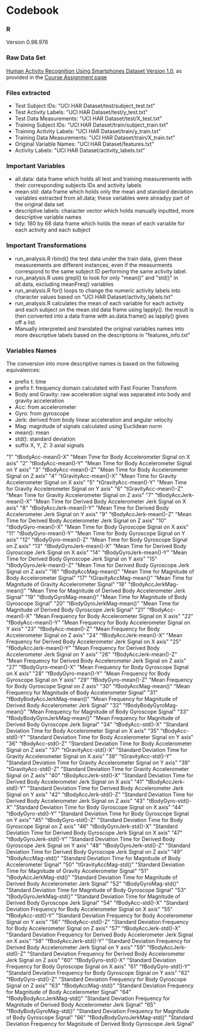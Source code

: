 
# Codebook

### R
Version 0.98.976

### Raw Data Set
[Human Activity Recognition Using Smartphones Dataset
Version 1.0](https://d396qusza40orc.cloudfront.net/getdata%2Fprojectfiles%2FUCI%20HAR%20Dataset.zip), as provided in the [Course Assignment page](https://class.coursera.org/getdata-009/human_grading/view/courses/972587/assessments/3/submissions)

### Files extracted
  - Test Subject IDs: "UCI HAR Dataset/test/subject_test.txt"
  - Test Activity Labels: "UCI HAR Dataset/test/y_test.txt"
  - Test Data Measurements: "UCI HAR Dataset/test/X_test.txt" 
  - Training Subject IDs: "UCI HAR Dataset/train/subject_train.txt"
  - Training Activity Labels: "UCI HAR Dataset/train/y_train.txt"
  - Training Data Measurements: "UCI HAR Dataset/train/X_train.txt"
  - Original Variable Names: "UCI HAR Dataset/features.txt"
  - Activity Labels: "UCI HAR Dataset/activity_labels.txt"
  
### Important Variables
  - all.data: data frame which holds all test and training measurements with their corresponding subjects IDs and activity labels
  - mean.std: data frame which holds only the mean and standard deviation variables extracted from all.data; these variables were alreadyy part of the original data set
  - descriptive.labels: character vector which holds manually inputted, more descriptive variable names
  - tidy: 180 by 68 data frame which holds the mean of each variable for each activity and each subject
  
### Important Transformations
  - run_analysis.R rbind() the test data under the train data, given these measurements are different instances, even if the measurments correspond to the same subject ID performing the same activity label.
  - run_analysis.R uses grepl() to look for only "mean()" and "std()" in all.data, excluding meanFreq() variables
  - run_analysis.R for() loops to change the numeric activity labels into character values based on "UCI HAR Dataset/activity_labels.txt"
  - run_analysis.R calculates the mean of each variable for each activity and each subject on the mean.std data frame using lapply(). the result is then converted into a data frame with as.data.frame() as lapply() gives off a list.
  - Manually interpreted and translated the original variables names into more descriptive labels based on the descriptions in "features_info.txt"
  
### Variables Names
The conversion into more descriptive names is based on the following equivalences:
  - prefix t: time
  - prefix f: frequency domain calculated with Fast Fourier Transform
  - Body and Gravity: raw acceleration signal was separated into body and gravity acceleration
  - Acc: from accelerometer
  - Gyro: from gyroscope
  - Jerk: derived from body linear acceleration and angular velocity
  - Mag: magnitude of signals calculated using Euclidean norm
  - mean(): mean
  - std(): standard deviation
  - suffix X, Y, Z: 3 axial signals

"1"	"tBodyAcc-mean()-X"	"Mean Time for Body Accelerometer Signal on X axis"
"2"	"tBodyAcc-mean()-Y"	"Mean Time for Body Accelerometer Signal on Y axis"
"3"	"tBodyAcc-mean()-Z"	"Mean Time for Body Accelerometer Signal on Z axis"
"4"	"tGravityAcc-mean()-X"	"Mean Time for Gravity Accelerometer Signal on X axis"
"5"	"tGravityAcc-mean()-Y"	"Mean Time for Gravity Accelerometer Signal on Y axis"
"6"	"tGravityAcc-mean()-Z"	"Mean Time for Gravity Accelerometer Signal on Z axis"
"7"	"tBodyAccJerk-mean()-X"	"Mean Time for Derived Body Accelerometer Jerk Signal on X axis"
"8"	"tBodyAccJerk-mean()-Y"	"Mean Time for Derived Body Accelerometer Jerk Signal on Y axis"
"9"	"tBodyAccJerk-mean()-Z"	"Mean Time for Derived Body Accelerometer Jerk Signal on Z axis"
"10"	"tBodyGyro-mean()-X"	"Mean Time for Body Gyroscope Signal on X axis"
"11"	"tBodyGyro-mean()-Y"	"Mean Time for Body Gyroscope Signal on Y axis"
"12"	"tBodyGyro-mean()-Z"	"Mean Time for Body Gyroscope Signal on Z axis"
"13"	"tBodyGyroJerk-mean()-X"	"Mean Time for Derived Body Gyroscope Jerk Signal on X axis"
"14"	"tBodyGyroJerk-mean()-Y"	"Mean Time for Derived Body Gyroscope Jerk Signal on Y axis"
"15"	"tBodyGyroJerk-mean()-Z"	"Mean Time for Derived Body Gyroscope Jerk Signal on Z axis"
"16"	"tBodyAccMag-mean()"	"Mean Time for Magnitude of Body Accelerometer Signal"
"17"	"tGravityAccMag-mean()"	"Mean Time for Magnitude of Gravity Accelerometer Signal"
"18"	"tBodyAccJerkMag-mean()"	"Mean Time for Magnitude of Derived Body Accelerometer Jerk Signal"
"19"	"tBodyGyroMag-mean()"	"Mean Time for Magnitude of Body Gyroscope Signal"
"20"	"tBodyGyroJerkMag-mean()"	"Mean Time for Magnitude of Derived Body Gyroscope Jerk Signal"
"21"	"fBodyAcc-mean()-X"	"Mean Frequency for Body Accelerometer Signal on X axis"
"22"	"fBodyAcc-mean()-Y"	"Mean Frequency for Body Accelerometer Signal on Y axis"
"23"	"fBodyAcc-mean()-Z"	"Mean Frequency for Body Accelerometer Signal on Z axis"
"24"	"fBodyAccJerk-mean()-X"	"Mean Frequency for Derived Body Accelerometer Jerk Signal on X axis"
"25"	"fBodyAccJerk-mean()-Y"	"Mean Frequency for Derived Body Accelerometer Jerk Signal on Y axis"
"26"	"fBodyAccJerk-mean()-Z"	"Mean Frequency for Derived Body Accelerometer Jerk Signal on Z axis"
"27"	"fBodyGyro-mean()-X"	"Mean Frequency for Body Gyroscope Signal on X axis"
"28"	"fBodyGyro-mean()-Y"	"Mean Frequency for Body Gyroscope Signal on Y axis"
"29"	"fBodyGyro-mean()-Z"	"Mean Frequency for Body Gyroscope Signal on Z axis"
"30"	"fBodyAccMag-mean()"	"Mean Frequency for Magnitude of Body Accelerometer Signal"
"31"	"fBodyBodyAccJerkMag-mean()"	"Mean Frequency for Magnitude of Derived Body Accelerometer Jerk Signal"
"32"	"fBodyBodyGyroMag-mean()"	"Mean Frequency for Magnitude of Body Gyroscope Signal"
"33"	"fBodyBodyGyroJerkMag-mean()"	"Mean Frequency for Magnitude of Derived Body Gyroscope Jerk Signal"
"34"	"tBodyAcc-std()-X"	"Standard Deviation Time for Body Accelerometer Signal on X axis"
"35"	"tBodyAcc-std()-Y"	"Standard Deviation Time for Body Accelerometer Signal on Y axis"
"36"	"tBodyAcc-std()-Z"	"Standard Deviation Time for Body Accelerometer Signal on Z axis"
"37"	"tGravityAcc-std()-X"	"Standard Deviation Time for Gravity Accelerometer Signal on X axis"
"38"	"tGravityAcc-std()-Y"	"Standard Deviation Time for Gravity Accelerometer Signal on Y axis"
"39"	"tGravityAcc-std()-Z"	"Standard Deviation Time for Gravity Accelerometer Signal on Z axis"
"40"	"tBodyAccJerk-std()-X"	"Standard Deviation Time for Derived Body Accelerometer Jerk Signal on X axis"
"41"	"tBodyAccJerk-std()-Y"	"Standard Deviation Time for Derived Body Accelerometer Jerk Signal on Y axis"
"42"	"tBodyAccJerk-std()-Z"	"Standard Deviation Time for Derived Body Accelerometer Jerk Signal on Z axis"
"43"	"tBodyGyro-std()-X"	"Standard Deviation Time for Body Gyroscope Signal on X axis"
"44"	"tBodyGyro-std()-Y"	"Standard Deviation Time for Body Gyroscope Signal on Y axis"
"45"	"tBodyGyro-std()-Z"	"Standard Deviation Time for Body Gyroscope Signal on Z axis"
"46"	"tBodyGyroJerk-std()-X"	"Standard Deviation Time for Derived Body Gyroscope Jerk Signal on X axis"
"47"	"tBodyGyroJerk-std()-Y"	"Standard Deviation Time for Derived Body Gyroscope Jerk Signal on Y axis"
"48"	"tBodyGyroJerk-std()-Z"	"Standard Deviation Time for Derived Body Gyroscope Jerk Signal on Z axis"
"49"	"tBodyAccMag-std()"	"Standard Deviation Time for Magnitude of Body Accelerometer Signal"
"50"	"tGravityAccMag-std()"	"Standard Deviation Time for Magnitude of Gravity Accelerometer Signal"
"51"	"tBodyAccJerkMag-std()"	"Standard Deviation Time for Magnitude of Derived Body Accelerometer Jerk Signal"
"52"	"tBodyGyroMag-std()"	"Standard Deviation Time for Magnitude of Body Gyroscope Signal"
"53"	"tBodyGyroJerkMag-std()"	"Standard Deviation Time for Magnitude of Derived Body Gyroscope Jerk Signal"
"54"	"fBodyAcc-std()-X"	"Standard Deviation Frequency for Body Accelerometer Signal on X axis"
"55"	"fBodyAcc-std()-Y"	"Standard Deviation Frequency for Body Accelerometer Signal on Y axis"
"56"	"fBodyAcc-std()-Z"	"Standard Deviation Frequency for Body Accelerometer Signal on Z axis"
"57"	"fBodyAccJerk-std()-X"	"Standard Deviation Frequency for Derived Body Accelerometer Jerk Signal on X axis"
"58"	"fBodyAccJerk-std()-Y"	"Standard Deviation Frequency for Derived Body Accelerometer Jerk Signal on Y axis"
"59"	"fBodyAccJerk-std()-Z"	"Standard Deviation Frequency for Derived Body Accelerometer Jerk Signal on Z axis"
"60"	"fBodyGyro-std()-X"	"Standard Deviation Frequency for Body Gyroscope Signal on X axis"
"61"	"fBodyGyro-std()-Y"	"Standard Deviation Frequency for Body Gyroscope Signal on Y axis"
"62"	"fBodyGyro-std()-Z"	"Standard Deviation Frequency for Body Gyroscope Signal on Z axis"
"63"	"fBodyAccMag-std()"	"Standard Deviation Frequency for Magnitude of Body Accelerometer Signal"
"64"	"fBodyBodyAccJerkMag-std()"	"Standard Deviation Frequency for Magnitude of Derived Body Accelerometer Jerk Signal"
"65"	"fBodyBodyGyroMag-std()"	"Standard Deviation Frequency for Magnitude of Body Gyroscope Signal"
"66"	"fBodyBodyGyroJerkMag-std()"	"Standard Deviation Frequency for Magnitude of Derived Body Gyroscope Jerk Signal"
